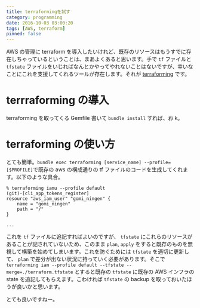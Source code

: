 ```yaml
---
title: terraformingを試す
category: programming
date: 2016-10-03 03:00:20
tags: [AWS, terraform]
pinned: false
---
```


AWS の管理に terraform を導入したいけれど、既存のリソースはもうすでに存在しちゃっているということは、まあよくあると思います。手で `tf` ファイルと `tfstate` ファイルをいじればなんとかやってやれないことはないですが、幸いなことにこれを支援してくれるツールが存在します。それが [terraforming](https://github.com/dtan4/terraforming) です。

# terrraforming の導入

terraforming を取ってくる Gemfile 書いて `bundle install` すれば、お k。

# terraforming の使い方

とても簡単。`bundle exec terraforming [service_name] --profile=[$PROFILE]`で既存の aws の構成通りの tf ファイルのコードを生成してくれます。以下のような具合。

```
% terraforming iamu --profile default                                                                                                              (git)-[cli_app_tokens_register]
resource "aws_iam_user" "gomi_ningen" {
    name = "gomi_ningen"
    path = "/"
}

...
```

これを `tf` ファイルに追記すればよいのですが、 `tfstate` にこれらのリソースがあることが記されていないため、このまま `plan`, `apply` をすると既存のものを無視して構築を始めてしまいます。これを防ぐためには `tfstate` を適切に更新して、 `plan` で差分が出ない状況に持っていく必要があります。そこで `terraforming iam --profile default --tfstate --merge=./terraform.tfstate` とすると既存の `tfstate` に既存の AWS インフラの state を追記してもらえます。こわければ `tfstate` の backup を取っておいたほうが良いかと思います。

とても良いですねー。
